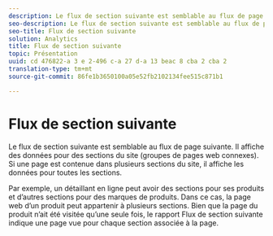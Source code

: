 ```yaml
---
description: Le flux de section suivante est semblable au flux de page suivante. Il affiche des données pour des sections du site (groupes de pages web connexes). Si une page est contenue dans plusieurs sections du site, il affiche les données pour toutes les sections.
seo-description: Le flux de section suivante est semblable au flux de page suivante. Il affiche des données pour des sections du site (groupes de pages web connexes). Si une page est contenue dans plusieurs sections du site, il affiche les données pour toutes les sections.
seo-title: Flux de section suivante
solution: Analytics
title: Flux de section suivante
topic: Présentation
uuid: cd 476822-a 3 e 2-496 c-a 27 d-a 13 beac 8 cba 2 cba 2
translation-type: tm+mt
source-git-commit: 86fe1b3650100a05e52fb2102134fee515c871b1

---
```



# Flux de section suivante

Le flux de section suivante est semblable au flux de page suivante. Il affiche des données pour des sections du site (groupes de pages web connexes). Si une page est contenue dans plusieurs sections du site, il affiche les données pour toutes les sections.

Par exemple, un détaillant en ligne peut avoir des sections pour ses produits et d’autres sections pour des marques de produits. Dans ce cas, la page web d’un produit peut appartenir à plusieurs sections. Bien que la page du produit n’ait été visitée qu’une seule fois, le rapport Flux de section suivante indique une page vue pour chaque section associée à la page.
